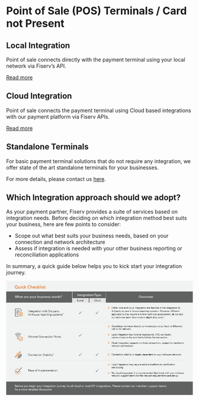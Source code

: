 # Point of Sale (POS) Terminals / Card not Present

## Local Integration

Point of sale connects directly with the payment terminal using your local network via Fiserv’s API.

[Read more](./?path=docs/APIs/localpoi/InterAppIms.md)

## Cloud Integration

Point of sale connects the payment terminal using Cloud based integrations with our payment platform via Fiserv APIs.

[Read more](./?path=docs/APIs/CloudPOI/Login.md)

## Standalone Terminals
For basic payment terminal solutions that do not require any integration, we offer state of the art standalone terminals for your businesses.

For more details, please contact us [here](./??path=docs/introduction/contact-us.md).

## Which Integration approach should we adopt?

As your payment partner, Fiserv provides a suite of services based on integration needs. Before deciding on which integration method best suits your business, here are few points to consider:
 - Scope out what best suits your business needs, based on your connection and network architecture
 - Assess if integration is needed with your other business reporting or reconciliation applications

In summary, a quick guide below helps you to kick start your integration journey. 

![pos logo](https://raw.githubusercontent.com/Fiserv/acceptance-solutions-apac/develop/assets/images/pos.jpg "pos logo")
